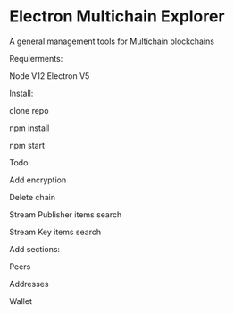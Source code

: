 # Electron Multichain Explorer
A general management tools for Multichain blockchains

Requierments: 

Node V12
Electron V5

Install: 

clone repo

npm install

npm start


Todo:

Add encryption 

Delete chain

Stream Publisher items search

Stream Key items search

Add sections:

  Peers
  
  Addresses
  
  Wallet
  
